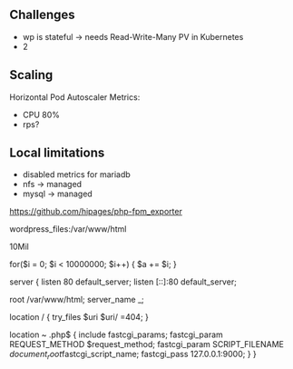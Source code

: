 ## Challenges

* wp is stateful -> needs Read-Write-Many PV in Kubernetes
* 2

## Scaling

Horizontal Pod Autoscaler
Metrics:
* CPU 80%
* rps?

## Local limitations

* disabled metrics for mariadb
* nfs -> managed
* mysql -> managed

https://github.com/hipages/php-fpm_exporter

wordpress_files:/var/www/html

10Mil

for($i = 0; $i < 10000000; $i++) {
     $a += $i;
}


server {
  listen 80 default_server;
  listen [::]:80 default_server;

  root /var/www/html;
  server_name _;

  location / {
    try_files $uri $uri/ =404;
  }

  location ~ \.php$ {
    include fastcgi_params;
    fastcgi_param REQUEST_METHOD $request_method;
    fastcgi_param SCRIPT_FILENAME $document_root$fastcgi_script_name;
    fastcgi_pass 127.0.0.1:9000;
  }
}

